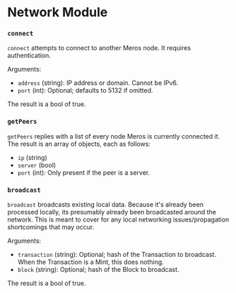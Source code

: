 # Network Module

### `connect`

`connect` attempts to connect to another Meros node. It requires authentication.

Arguments:
- `address` (string): IP address or domain. Cannot be IPv6.
- `port`    (int):    Optional; defaults to 5132 if omitted.

The result is a bool of true.

### `getPeers`

`getPeers` replies with a list of every node Meros is currently connected it. The result is an array of objects, each as follows:
- `ip`     (string)
- `server` (bool)
- `port`   (int): Only present if the peer is a server.

### `broadcast`

`broadcast` broadcasts existing local data. Because it's already been processed locally, its presumably already been broadcasted around the network. This is meant to cover for any local networking issues/propagation shortcomings that may occur.

Arguments:
- `transaction` (string): Optional; hash of the Transaction to broadcast. When the Transaction is a Mint, this does nothing.
- `block`       (string): Optional; hash of the Block to broadcast.

The result is a bool of true.
